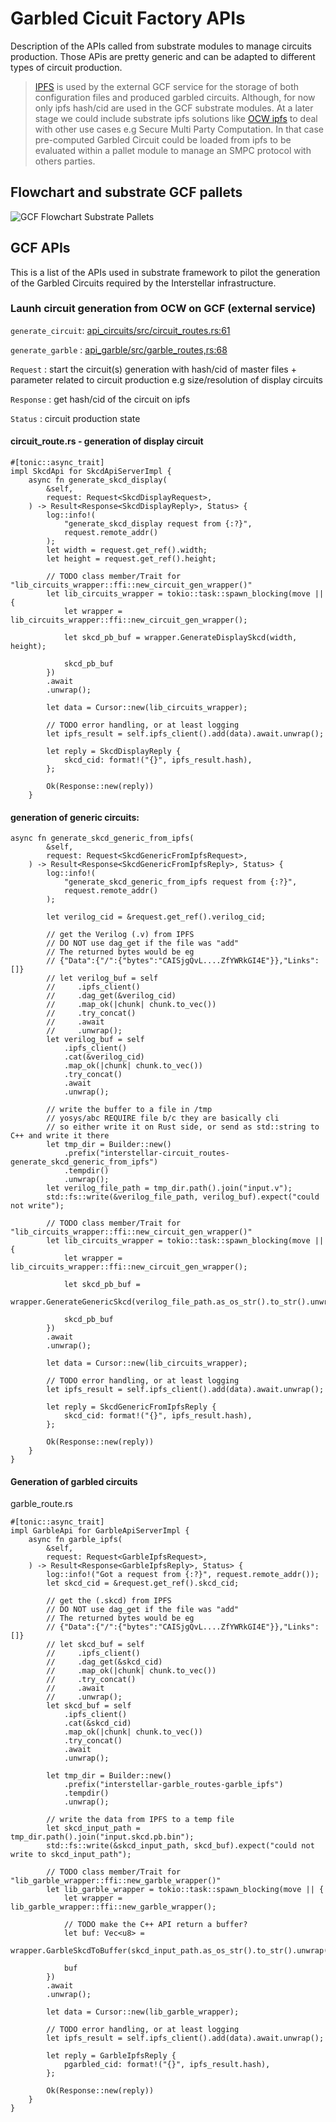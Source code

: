 # Garbled Cicuit Factory APIs

Description of the APIs called from substrate modules to manage circuits production. Those APis are pretty generic and can be adapted to different types of circuit production.

> [IPFS](https://ipfs.io/) is used by the external GCF service for the storage of both configuration files and produced garbled circuits. Although, for now only ipfs hash/cid are used in the GCF substrate modules. At a later stage we could include substrate ipfs solutions like [OCW ipfs](https://rs-ipfs.github.io/offchain-ipfs-manual/) to deal with other use cases e.g Secure Multi Party Computation. In that case pre-computed Garbled Circuit could be loaded from ipfs to be evaluated within a pallet module to manage an SMPC protocol with others parties.

## Flowchart and  substrate GCF pallets


![GCF Flowchart Substrate Pallets](./fig/GCF-Flowchart-Substrate-Pallets.svg)


## GCF APIs
This is a list of the APIs used in substrate framework to pilot the generation of the Garbled Circuits required  by the Interstellar infrastructure.

### Launh circuit generation from OCW on GCF (external service)

`generate_circuit`: [api_circuits/src/circuit_routes.rs:61](https://github.com/Interstellar-Network/api_circuits/blob/main/src/circuits_routes.rs#L61)

`generate_garble` : [api_garble/src/garble_routes,rs:68](https://github.com/Interstellar-Network/api_garble/blob/main/src/garble_routes.rs#L68)


`Request`   : start the circuit(s) generation with hash/cid  of master files + parameter related to circuit production e.g size/resolution of display circuits

`Response`  : get hash/cid of the circuit on ipfs

`Status`    : circuit production state


#### circuit_route.rs - generation of  display circuit
```rust,editable
#[tonic::async_trait]
impl SkcdApi for SkcdApiServerImpl {
    async fn generate_skcd_display(
        &self,
        request: Request<SkcdDisplayRequest>,
    ) -> Result<Response<SkcdDisplayReply>, Status> {
        log::info!(
            "generate_skcd_display request from {:?}",
            request.remote_addr()
        );
        let width = request.get_ref().width;
        let height = request.get_ref().height;

        // TODO class member/Trait for "lib_circuits_wrapper::ffi::new_circuit_gen_wrapper()"
        let lib_circuits_wrapper = tokio::task::spawn_blocking(move || {
            let wrapper = lib_circuits_wrapper::ffi::new_circuit_gen_wrapper();

            let skcd_pb_buf = wrapper.GenerateDisplaySkcd(width, height);

            skcd_pb_buf
        })
        .await
        .unwrap();

        let data = Cursor::new(lib_circuits_wrapper);

        // TODO error handling, or at least logging
        let ipfs_result = self.ipfs_client().add(data).await.unwrap();

        let reply = SkcdDisplayReply {
            skcd_cid: format!("{}", ipfs_result.hash),
        };

        Ok(Response::new(reply))
    }
```

#### generation of generic circuits:
```rust,editable
async fn generate_skcd_generic_from_ipfs(
        &self,
        request: Request<SkcdGenericFromIpfsRequest>,
    ) -> Result<Response<SkcdGenericFromIpfsReply>, Status> {
        log::info!(
            "generate_skcd_generic_from_ipfs request from {:?}",
            request.remote_addr()
        );

        let verilog_cid = &request.get_ref().verilog_cid;

        // get the Verilog (.v) from IPFS
        // DO NOT use dag_get if the file was "add"
        // The returned bytes would be eg
        // {"Data":{"/":{"bytes":"CAISjgQvL....ZfYWRkGI4E"}},"Links":[]}
        // let verilog_buf = self
        //     .ipfs_client()
        //     .dag_get(&verilog_cid)
        //     .map_ok(|chunk| chunk.to_vec())
        //     .try_concat()
        //     .await
        //     .unwrap();
        let verilog_buf = self
            .ipfs_client()
            .cat(&verilog_cid)
            .map_ok(|chunk| chunk.to_vec())
            .try_concat()
            .await
            .unwrap();

        // write the buffer to a file in /tmp
        // yosys/abc REQUIRE file b/c they are basically cli
        // so either write it on Rust side, or send as std::string to C++ and write it there
        let tmp_dir = Builder::new()
            .prefix("interstellar-circuit_routes-generate_skcd_generic_from_ipfs")
            .tempdir()
            .unwrap();
        let verilog_file_path = tmp_dir.path().join("input.v");
        std::fs::write(&verilog_file_path, verilog_buf).expect("could not write");

        // TODO class member/Trait for "lib_circuits_wrapper::ffi::new_circuit_gen_wrapper()"
        let lib_circuits_wrapper = tokio::task::spawn_blocking(move || {
            let wrapper = lib_circuits_wrapper::ffi::new_circuit_gen_wrapper();

            let skcd_pb_buf =
                wrapper.GenerateGenericSkcd(verilog_file_path.as_os_str().to_str().unwrap());

            skcd_pb_buf
        })
        .await
        .unwrap();

        let data = Cursor::new(lib_circuits_wrapper);

        // TODO error handling, or at least logging
        let ipfs_result = self.ipfs_client().add(data).await.unwrap();

        let reply = SkcdGenericFromIpfsReply {
            skcd_cid: format!("{}", ipfs_result.hash),
        };

        Ok(Response::new(reply))
    }
}
```
#### Generation of garbled circuits
garble_route.rs
```rust,editable
#[tonic::async_trait]
impl GarbleApi for GarbleApiServerImpl {
    async fn garble_ipfs(
        &self,
        request: Request<GarbleIpfsRequest>,
    ) -> Result<Response<GarbleIpfsReply>, Status> {
        log::info!("Got a request from {:?}", request.remote_addr());
        let skcd_cid = &request.get_ref().skcd_cid;

        // get the (.skcd) from IPFS
        // DO NOT use dag_get if the file was "add"
        // The returned bytes would be eg
        // {"Data":{"/":{"bytes":"CAISjgQvL....ZfYWRkGI4E"}},"Links":[]}
        // let skcd_buf = self
        //     .ipfs_client()
        //     .dag_get(&skcd_cid)
        //     .map_ok(|chunk| chunk.to_vec())
        //     .try_concat()
        //     .await
        //     .unwrap();
        let skcd_buf = self
            .ipfs_client()
            .cat(&skcd_cid)
            .map_ok(|chunk| chunk.to_vec())
            .try_concat()
            .await
            .unwrap();

        let tmp_dir = Builder::new()
            .prefix("interstellar-garble_routes-garble_ipfs")
            .tempdir()
            .unwrap();

        // write the data from IPFS to a temp file
        let skcd_input_path = tmp_dir.path().join("input.skcd.pb.bin");
        std::fs::write(&skcd_input_path, skcd_buf).expect("could not write to skcd_input_path");

        // TODO class member/Trait for "lib_garble_wrapper::ffi::new_garble_wrapper()"
        let lib_garble_wrapper = tokio::task::spawn_blocking(move || {
            let wrapper = lib_garble_wrapper::ffi::new_garble_wrapper();

            // TODO make the C++ API return a buffer?
            let buf: Vec<u8> =
                wrapper.GarbleSkcdToBuffer(skcd_input_path.as_os_str().to_str().unwrap());

            buf
        })
        .await
        .unwrap();

        let data = Cursor::new(lib_garble_wrapper);

        // TODO error handling, or at least logging
        let ipfs_result = self.ipfs_client().add(data).await.unwrap();

        let reply = GarbleIpfsReply {
            pgarbled_cid: format!("{}", ipfs_result.hash),
        };

        Ok(Response::new(reply))
    }
}
```
